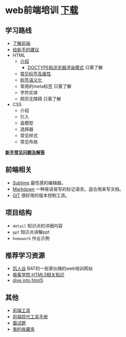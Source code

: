 # web前端培训 [下载](https://github.com/iamjoel/front-end-note/archive/master.zip)

## 学习路线
* [了解前端](detail/about.md)
* [给新手的建议](detail/suggest.md)
* HTML
    * [介绍](detail/html/intro.md)
    	* [DOCTYPE和浏览器渲染模式](quirks-mode-and-standards-mode.md) 只需了解
    * [常见标签及属性](detail/html/tag-and-attr.md)
    * [标签语义化](detail/html/semantic.md)
    * 常用的meta标签 只需了解
    * 字符实体
    * 网页无障碍 只需了解
* CSS
	* 介绍
    * 引入
	* 盒模型
	* 选择器
	* 常见样式
	* 常见布局

[**新手常见问题及解答**](detail/Q&A.md)


## 前端相关
* [Sublime](others/sublime.md) 最性感的编辑器。
* [Markdown](others/markdown.md) 一种易读易写的标记语言。适合用来写文档。
* [GIT](others/git.md) 很好用的版本控制工具。

## 项目结构
* `detail` 知识点的详细内容
* `ppt` 知识点讲解ppt
* `homework` 作业示例

## 推荐学习资源
* [饥人谷](http://jirengu.com/) BAT的一些家伙搞的web培训网站
* [极客学院 HTML5相关知识](http://www.jikexueyuan.com/path/html5/)
* [dive into html5](http://diveintohtml5.info/table-of-contents.html)

## 其他
* [前端工具](https://github.com/codylindley/frontend-tools)
* [前端现代工具手册](https://github.com/tooling/book-of-modern-frontend-tooling)
* [面试题](https://github.com/h5bp/Front-end-Developer-Interview-Questions/tree/master/Translations/Chinese)
* [我的收藏夹](bookmark.md)
